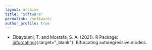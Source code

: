 ```yaml
---
layout: archive
title: "Software"
permalink: /software/
author_profile: true
---
```


* Elbayoumi, T. and Mostafa, S. A. (2021). R Package: [bifurcatingr](https://cran.r-project.org/web/packages/bifurcatingr/index.html){:target="_blank"}: Bifurcating autoregressive models.
